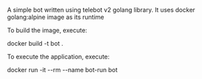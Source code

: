 A simple bot written using telebot v2 golang library. It uses docker golang:alpine image as its runtime

To build the image, execute:

docker build -t bot .

To execute the application, execute:

docker run -it --rm --name bot-run bot
